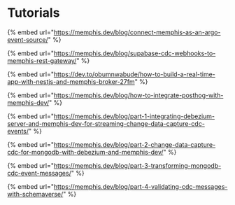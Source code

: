 # Tutorials

{% embed url="https://memphis.dev/blog/connect-memphis-as-an-argo-event-source/" %}

{% embed url="https://memphis.dev/blog/supabase-cdc-webhooks-to-memphis-rest-gateway/" %}

{% embed url="https://dev.to/obumnwabude/how-to-build-a-real-time-app-with-nestjs-and-memphis-broker-27fm" %}

{% embed url="https://memphis.dev/blog/how-to-integrate-posthog-with-memphis-dev/" %}

{% embed url="https://memphis.dev/blog/part-1-integrating-debezium-server-and-memphis-dev-for-streaming-change-data-capture-cdc-events/" %}

{% embed url="https://memphis.dev/blog/part-2-change-data-capture-cdc-for-mongodb-with-debezium-and-memphis-dev/" %}

{% embed url="https://memphis.dev/blog/part-3-transforming-mongodb-cdc-event-messages/" %}

{% embed url="https://memphis.dev/blog/part-4-validating-cdc-messages-with-schemaverse/" %}
